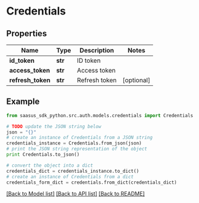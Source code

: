 # Credentials


## Properties

Name | Type | Description | Notes
------------ | ------------- | ------------- | -------------
**id_token** | **str** | ID token | 
**access_token** | **str** | Access token | 
**refresh_token** | **str** | Refresh token | [optional] 

## Example

```python
from saasus_sdk_python.src.auth.models.credentials import Credentials

# TODO update the JSON string below
json = "{}"
# create an instance of Credentials from a JSON string
credentials_instance = Credentials.from_json(json)
# print the JSON string representation of the object
print Credentials.to_json()

# convert the object into a dict
credentials_dict = credentials_instance.to_dict()
# create an instance of Credentials from a dict
credentials_form_dict = credentials.from_dict(credentials_dict)
```
[[Back to Model list]](../README.md#documentation-for-models) [[Back to API list]](../README.md#documentation-for-api-endpoints) [[Back to README]](../README.md)



